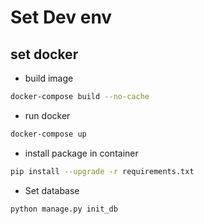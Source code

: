 # Set Dev env

## set docker

- build image

```bash
docker-compose build --no-cache
```

- run docker

```bash
docker-compose up
```

- install package in container

```bash
pip install --upgrade -r requirements.txt
```

- Set database

```bash
python manage.py init_db
```
